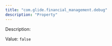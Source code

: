 ```yaml
---
title: "com.glide.financial_management.debug"
description: "Property"
---
```


Description: 

Value: `false`
